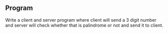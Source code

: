 ## Program
Write a client and server program where client will send a 3 digit number and server will check whether that is palindrome or not and send it to client.